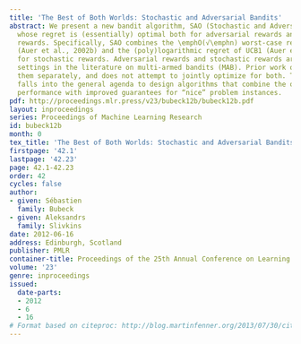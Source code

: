 ```yaml
---
title: 'The Best of Both Worlds: Stochastic and Adversarial Bandits'
abstract: We present a new bandit algorithm, SAO (Stochastic and Adversarial Optimal)
  whose regret is (essentially) optimal both for adversarial rewards and for stochastic
  rewards. Specifically, SAO combines the \emphO(√\emphn) worst-case regret of Exp3
  (Auer et al., 2002b) and the (poly)logarithmic regret of UCB1 (Auer et al., 2002a)
  for stochastic rewards. Adversarial rewards and stochastic rewards are the two main
  settings in the literature on multi-armed bandits (MAB). Prior work on MAB treats
  them separately, and does not attempt to jointly optimize for both. This result
  falls into the general agenda to design algorithms that combine the optimal worst-case
  performance with improved guarantees for “nice” problem instances.
pdf: http://proceedings.mlr.press/v23/bubeck12b/bubeck12b.pdf
layout: inproceedings
series: Proceedings of Machine Learning Research
id: bubeck12b
month: 0
tex_title: 'The Best of Both Worlds: Stochastic and Adversarial Bandits'
firstpage: '42.1'
lastpage: '42.23'
page: 42.1-42.23
order: 42
cycles: false
author:
- given: Sébastien
  family: Bubeck
- given: Aleksandrs
  family: Slivkins
date: 2012-06-16
address: Edinburgh, Scotland
publisher: PMLR
container-title: Proceedings of the 25th Annual Conference on Learning Theory
volume: '23'
genre: inproceedings
issued:
  date-parts:
  - 2012
  - 6
  - 16
# Format based on citeproc: http://blog.martinfenner.org/2013/07/30/citeproc-yaml-for-bibliographies/
---
```

